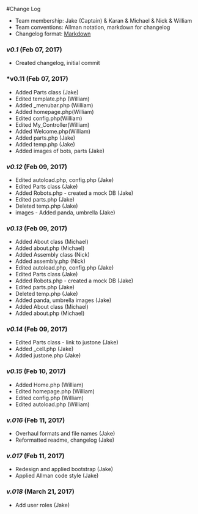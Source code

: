#Change Log

- Team membership:  Jake (Captain) & Karan & Michael & Nick & William
- Team conventions: Allman notation, markdown for changelog  
- Changelog format: [Markdown](https://github.com/adam-p/markdown-here/wiki/Markdown-Cheatsheet) 

### *v0.1* (Feb 07, 2017)
- Created changelog, initial commit

### *v0.11 (Feb 07, 2017)
- Added Parts class (Jake)
- Edited template.php (William)
- Added _menubar.php (William)
- Added homepage.php(William)
- Edited config.php(William)
- Edited My_Controller(William)
- Added Welcome.php(William)
- Added parts.php (Jake)
- Added temp.php (Jake)
- Added images of bots, parts (Jake)

### *v0.12* (Feb 09, 2017)
- Edited autoload.php, config.php (Jake)
- Edited Parts class (Jake)
- Added Robots.php - created a mock DB (Jake)
- Edited parts.php (Jake)
- Deleted temp.php (Jake)
- images - Added panda, umbrella (Jake)

### *v0.13* (Feb 09, 2017)
- Added About class (Michael)
- Added about.php (Michael)
- Added Assembly class (Nick)
- Added assembly.php (Nick)
- Edited autoload.php, config.php (Jake)
- Edited Parts class (Jake)
- Added Robots.php - created a mock DB (Jake)
- Edited parts.php (Jake)
- Deleted temp.php (Jake)
- Added panda, umbrella images (Jake)
- Added About class (Michael)
- Added about.php (Michael)

### *v0.14* (Feb 09, 2017)
- Edited Parts class - link to justone (Jake)
- Added _cell.php (Jake)
- Added justone.php (Jake)

### *v0.15* (Feb 10, 2017)
- Added Home.php (William)
- Edited homepage.php (William)
- Edited config.php (William)
- Edited autoload.php (William)

### *v.016* (Feb 11, 2017)
- Overhaul formats and file names (Jake)
- Reformatted readme, changelog (Jake)

### *v.017* (Feb 11, 2017)
- Redesign and applied bootstrap (Jake)
- Applied Allman code style (Jake)

### *v.018* (March 21, 2017)
- Add user roles (Jake)


